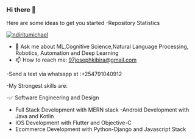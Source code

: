 ### Hi there 👋




Here are some ideas to get you started
-Repository Statistics

<p align="left"> <a href="https://github.com/ryo-ma/github-profile-trophy"><img src="https://github-profile-trophy.vercel.app/?username=97joseph" alt="ndiritumichael" /></a> </p>

- 💬 Ask me about ML,Cognitive Science,Natural Language Processing, Robotics, Automation and Deep Learning
- 📫 How to reach me: 97josephkibira@gmail.com

-Send a text via whatsapp at :+254791040912 


-My Strongest skills are:

-✅ Software Engineering and Design
- Full Stack Development with MERN stack
-Android Development with Java and Kotlin
- IOS Development with Flutter and Objective-C
- Ecommerce Development with Python-Django and Javascript Stack




